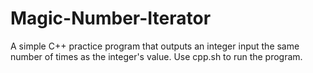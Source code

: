 # Magic-Number-Iterator
A simple C++ practice program that outputs an integer input the same number of times as the integer's value.
Use  cpp.sh to run the program.
